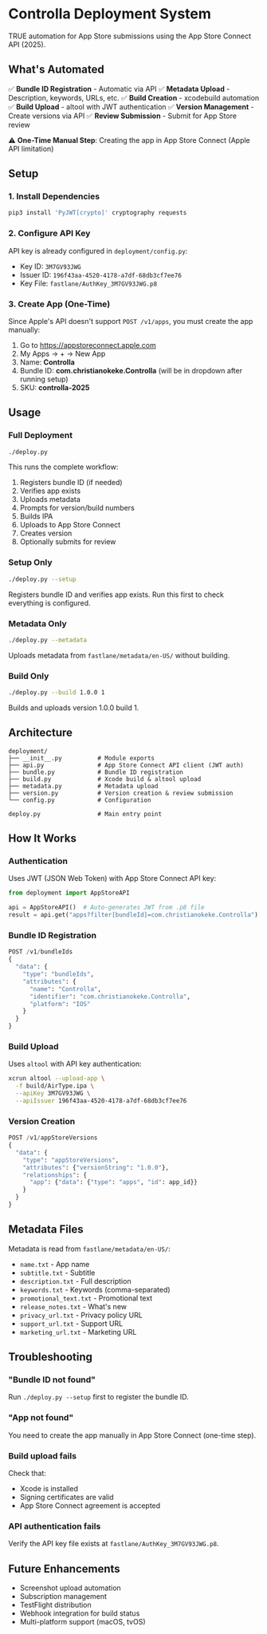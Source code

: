# Controlla Deployment System

TRUE automation for App Store submissions using the App Store Connect API (2025).

## What's Automated

✅ **Bundle ID Registration** - Automatic via API
✅ **Metadata Upload** - Description, keywords, URLs, etc.
✅ **Build Creation** - xcodebuild automation
✅ **Build Upload** - altool with JWT authentication
✅ **Version Management** - Create versions via API
✅ **Review Submission** - Submit for App Store review

⚠️ **One-Time Manual Step**: Creating the app in App Store Connect (Apple API limitation)

## Setup

### 1. Install Dependencies

```bash
pip3 install 'PyJWT[crypto]' cryptography requests
```

### 2. Configure API Key

API key is already configured in `deployment/config.py`:
- Key ID: `3M7GV93JWG`
- Issuer ID: `196f43aa-4520-4178-a7df-68db3cf7ee76`
- Key File: `fastlane/AuthKey_3M7GV93JWG.p8`

### 3. Create App (One-Time)

Since Apple's API doesn't support `POST /v1/apps`, you must create the app manually:

1. Go to https://appstoreconnect.apple.com
2. My Apps → + → New App
3. Name: **Controlla**
4. Bundle ID: **com.christianokeke.Controlla** (will be in dropdown after running setup)
5. SKU: **controlla-2025**

## Usage

### Full Deployment

```bash
./deploy.py
```

This runs the complete workflow:
1. Registers bundle ID (if needed)
2. Verifies app exists
3. Uploads metadata
4. Prompts for version/build numbers
5. Builds IPA
6. Uploads to App Store Connect
7. Creates version
8. Optionally submits for review

### Setup Only

```bash
./deploy.py --setup
```

Registers bundle ID and verifies app exists. Run this first to check everything is configured.

### Metadata Only

```bash
./deploy.py --metadata
```

Uploads metadata from `fastlane/metadata/en-US/` without building.

### Build Only

```bash
./deploy.py --build 1.0.0 1
```

Builds and uploads version 1.0.0 build 1.

## Architecture

```
deployment/
├── __init__.py          # Module exports
├── api.py               # App Store Connect API client (JWT auth)
├── bundle.py            # Bundle ID registration
├── build.py             # Xcode build & altool upload
├── metadata.py          # Metadata upload
├── version.py           # Version creation & review submission
└── config.py            # Configuration

deploy.py                # Main entry point
```

## How It Works

### Authentication

Uses JWT (JSON Web Token) with App Store Connect API key:

```python
from deployment import AppStoreAPI

api = AppStoreAPI()  # Auto-generates JWT from .p8 file
result = api.get("apps?filter[bundleId]=com.christianokeke.Controlla")
```

### Bundle ID Registration

```python
POST /v1/bundleIds
{
  "data": {
    "type": "bundleIds",
    "attributes": {
      "name": "Controlla",
      "identifier": "com.christianokeke.Controlla",
      "platform": "IOS"
    }
  }
}
```

### Build Upload

Uses `altool` with API key authentication:

```bash
xcrun altool --upload-app \
  -f build/AirType.ipa \
  --apiKey 3M7GV93JWG \
  --apiIssuer 196f43aa-4520-4178-a7df-68db3cf7ee76
```

### Version Creation

```python
POST /v1/appStoreVersions
{
  "data": {
    "type": "appStoreVersions",
    "attributes": {"versionString": "1.0.0"},
    "relationships": {
      "app": {"data": {"type": "apps", "id": app_id}}
    }
  }
}
```

## Metadata Files

Metadata is read from `fastlane/metadata/en-US/`:

- `name.txt` - App name
- `subtitle.txt` - Subtitle
- `description.txt` - Full description
- `keywords.txt` - Keywords (comma-separated)
- `promotional_text.txt` - Promotional text
- `release_notes.txt` - What's new
- `privacy_url.txt` - Privacy policy URL
- `support_url.txt` - Support URL
- `marketing_url.txt` - Marketing URL

## Troubleshooting

### "Bundle ID not found"
Run `./deploy.py --setup` first to register the bundle ID.

### "App not found"
You need to create the app manually in App Store Connect (one-time step).

### Build upload fails
Check that:
- Xcode is installed
- Signing certificates are valid
- App Store Connect agreement is accepted

### API authentication fails
Verify the API key file exists at `fastlane/AuthKey_3M7GV93JWG.p8`.

## Future Enhancements

- Screenshot upload automation
- Subscription management
- TestFlight distribution
- Webhook integration for build status
- Multi-platform support (macOS, tvOS)
